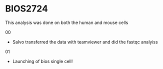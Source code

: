 # BIOS2724

This analysis was done on both the human and mouse cells 

00
- Salvo transferred the data with teamviewer and did the fastqc analyiss


01
- Launching of bios single cell!

```sh


```







